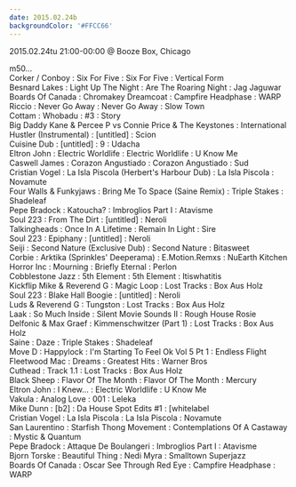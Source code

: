```yaml
---
date: 2015.02.24b
backgroundColor: '#FFCC66'
---
```


2015.02.24tu 21:00-00:00 @ Booze Box, Chicago  

m50...  
Corker / Conboy : Six For Five : Six For Five : Vertical Form  
Besnard Lakes : Light Up The Night : Are The Roaring Night : Jag Jaguwar  
Boards Of Canada : Chromakey Dreamcoat : Campfire Headphase : WARP  
Riccio : Never Go Away : Never Go Away : Slow Town  
Cottam : Whobadu : #3 : Story  
Big Daddy Kane & Percee P vs Connie Price & The Keystones : International Hustler (Instrumental) : \[untitled\] : Scion  
Cuisine Dub : \[untitled\] : 9 : Udacha  
Eltron John : Electric Worldlife : Electric Worldlife : U Know Me  
Caswell James : Corazon Angustiado : Corazon Angustiado : Sud  
Cristian Vogel : La Isla Piscola (Herbert's Harbour Dub) : La Isla Piscola : Novamute  
Four Walls & Funkyjaws : Bring Me To Space (Saine Remix) : Triple Stakes : Shadeleaf  
Pepe Bradock : Katoucha? : Imbroglios Part I : Atavisme  
Soul 223 : From The Dirt : \[untitled\] : Neroli  
Talkingheads : Once In A Lifetime : Remain In Light : Sire  
Soul 223 : Epiphany : \[untitled\] : Neroli  
Seiji : Second Nature (Exclusive Dub) : Second Nature : Bitasweet  
Corbie : Arktika (Sprinkles' Deeperama) : E.Motion.Remxs : NuEarth Kitchen  
Horror Inc : Mourning : Briefly Eternal : Perlon  
Cobblestone Jazz : 5th Element : 5th Element : Itiswhatitis  
Kickflip Mike & Reverend G : Magic Loop : Lost Tracks : Box Aus Holz  
Soul 223 : Blake Hall Boogie : \[untitled\] : Neroli  
Luds & Reverend G : Tungston : Lost Tracks : Box Aus Holz  
Laak : So Much Inside : Silent Movie Sounds II : Rough House Rosie  
Delfonic & Max Graef : Kimmenschwitzer (Part 1) : Lost Tracks : Box Aus Holz  
Saine : Daze : Triple Stakes : Shadeleaf  
Move D : Happylock : I'm Starting To Feel Ok Vol 5 Pt 1 : Endless Flight  
Fleetwood Mac : Dreams : Greatest Hits : Warner Bros  
Cuthead : Track 1.1 : Lost Tracks : Box Aus Holz  
Black Sheep : Flavor Of The Month : Flavor Of The Month : Mercury  
Eltron John : I Knew... : Electric Worldlife : U Know Me  
Vakula : Analog Love : 001 : Leleka  
Mike Dunn : \[b2\] : Da House Spot Edits #1 : \[whitelabel  
Cristian Vogel : La Isla Piscola : La Isla Piscola : Novamute  
San Laurentino : Starfish Thong Movement : Contemplations Of A Castaway : Mystic & Quantum  
Pepe Bradock : Attaque De Boulangeri : Imbroglios Part I : Atavisme  
Bjorn Torske : Beautiful Thing : Nedi Myra : Smalltown Superjazz  
Boards Of Canada : Oscar See Through Red Eye : Campfire Headphase : WARP